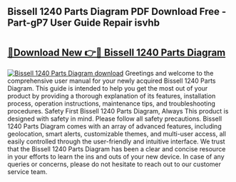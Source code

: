 ## Bissell 1240 Parts Diagram PDF Download Free - Part-gP7 User Guide Repair isvhb

# <h2><a href="http://dfup4g.blite.top/?on=Bissell+1240+Parts+Diagram">🔗Download New 👉🔴 Bissell 1240 Parts Diagram</a></h2>

[![Bissell 1240 Parts Diagram download](https://i.imgur.com/lujVjoI.png)](http://dfup4g.blite.top/?on=Bissell+1240+Parts+Diagram)
Greetings and welcome to the comprehensive user manual for your newly acquired Bissell 1240 Parts Diagram. This guide is intended to help you get the most out of your product by providing a thorough explanation of its features, installation process, operation instructions, maintenance tips, and troubleshooting procedures. Safety First Bissell 1240 Parts Diagram, Always This product is designed with safety in mind. Please follow all safety precautions. Bissell 1240 Parts Diagram comes with an array of advanced features, including geolocation, smart alerts, customizable themes, and multi-user access, all easily controlled through the user-friendly and intuitive interface. We trust that the Bissell 1240 Parts Diagram has been a clear and concise resource in your efforts to learn the ins and outs of your new device. In case of any queries or concerns, please do not hesitate to reach out to our customer service team.
